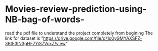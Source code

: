 # Movies-review-prediction-using-NB-bag-of-words-
read the pdf file to understand the project completely from begining
The link for dataset is "https://drive.google.com/file/d/1o0yGMYAXSFZ-3BtF3lN3gHF7YiS7VoxZ/view"

